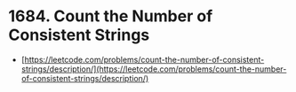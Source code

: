 # 1684. Count the Number of Consistent Strings

- [https://leetcode.com/problems/count-the-number-of-consistent-strings/description/](https://leetcode.com/problems/count-the-number-of-consistent-strings/description/)
